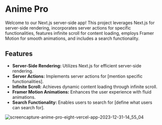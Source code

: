 # Anime Pro

Welcome to our Next.js server-side app! This project leverages Next.js for server-side rendering, incorporates server actions for specific functionalities, features infinite scroll for content loading, employs Framer Motion for smooth animations, and includes a search functionality.

## Features

- **Server-Side Rendering:** Utilizes Next.js for efficient server-side rendering.
- **Server Actions:** Implements server actions for [mention specific functionalities].
- **Infinite Scroll:** Achieves dynamic content loading through infinite scroll.
- **Framer Motion Animations:** Enhances the user experience with fluid animations.
- **Search Functionality:** Enables users to search for [define what users can search for].



![screencapture-anime-pro-eight-vercel-app-2023-12-31-14_55_04](https://github.com/wasimtayyan/Anime_pro/assets/127048388/664fe01f-a992-4362-a779-63e6be95b43d)
